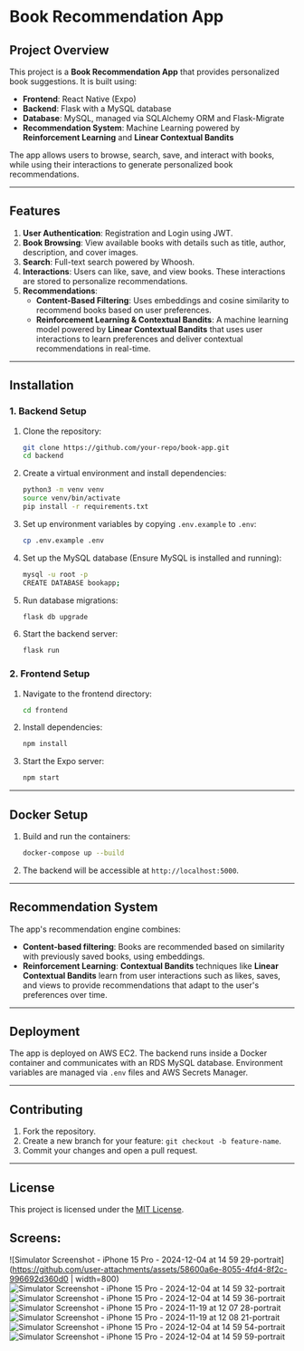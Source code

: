 # Book Recommendation App

## Project Overview

This project is a **Book Recommendation App** that provides personalized book suggestions. It is built using:
- **Frontend**: React Native (Expo)
- **Backend**: Flask with a MySQL database
- **Database**: MySQL, managed via SQLAlchemy ORM and Flask-Migrate
- **Recommendation System**: Machine Learning powered by **Reinforcement Learning** and **Linear Contextual Bandits**

The app allows users to browse, search, save, and interact with books, while using their interactions to generate personalized book recommendations.

---

## Features

1. **User Authentication**: Registration and Login using JWT.
2. **Book Browsing**: View available books with details such as title, author, description, and cover images.
3. **Search**: Full-text search powered by Whoosh.
4. **Interactions**: Users can like, save, and view books. These interactions are stored to personalize recommendations.
5. **Recommendations**:
   - **Content-Based Filtering**: Uses embeddings and cosine similarity to recommend books based on user preferences.
   - **Reinforcement Learning & Contextual Bandits**: A machine learning model powered by **Linear Contextual Bandits** that uses user interactions to learn preferences and deliver contextual recommendations in real-time.

---

## Installation

### 1. Backend Setup
1. Clone the repository:
    ```bash
    git clone https://github.com/your-repo/book-app.git
    cd backend
    ```

2. Create a virtual environment and install dependencies:
    ```bash
    python3 -m venv venv
    source venv/bin/activate
    pip install -r requirements.txt
    ```

3. Set up environment variables by copying `.env.example` to `.env`:
    ```bash
    cp .env.example .env
    ```

4. Set up the MySQL database (Ensure MySQL is installed and running):
    ```bash
    mysql -u root -p
    CREATE DATABASE bookapp;
    ```

5. Run database migrations:
    ```bash
    flask db upgrade
    ```

6. Start the backend server:
    ```bash
    flask run
    ```

### 2. Frontend Setup
1. Navigate to the frontend directory:
    ```bash
    cd frontend
    ```

2. Install dependencies:
    ```bash
    npm install
    ```

3. Start the Expo server:
    ```bash
    npm start
    ```

---

## Docker Setup

1. Build and run the containers:
    ```bash
    docker-compose up --build
    ```

2. The backend will be accessible at `http://localhost:5000`.

---

## Recommendation System

The app's recommendation engine combines:
- **Content-based filtering**: Books are recommended based on similarity with previously saved books, using embeddings.
- **Reinforcement Learning**: **Contextual Bandits** techniques like **Linear Contextual Bandits** learn from user interactions such as likes, saves, and views to provide recommendations that adapt to the user's preferences over time.

---

## Deployment

The app is deployed on AWS EC2. The backend runs inside a Docker container and communicates with an RDS MySQL database. Environment variables are managed via `.env` files and AWS Secrets Manager.

---

## Contributing

1. Fork the repository.
2. Create a new branch for your feature: `git checkout -b feature-name`.
3. Commit your changes and open a pull request.

---

## License

This project is licensed under the [MIT License](LICENSE).

## Screens:

![Simulator Screenshot - iPhone 15 Pro - 2024-12-04 at 14 59 29-portrait](https://github.com/user-attachments/assets/58600a6e-8055-4fd4-8f2c-996692d360d0 | width=800)
![Simulator Screenshot - iPhone 15 Pro - 2024-12-04 at 14 59 32-portrait](https://github.com/user-attachments/assets/3427c446-45d9-4e01-b8a0-fca3e8d8a980)
![Simulator Screenshot - iPhone 15 Pro - 2024-12-04 at 14 59 36-portrait](https://github.com/user-attachments/assets/2677efc5-c87f-469d-a172-e6373875997b)
![Simulator Screenshot - iPhone 15 Pro - 2024-11-19 at 12 07 28-portrait](https://github.com/user-attachments/assets/a98e0d77-c87b-49c0-b9a9-970aefa25fcd)
![Simulator Screenshot - iPhone 15 Pro - 2024-11-19 at 12 08 21-portrait](https://github.com/user-attachments/assets/a231bdd5-4b73-49b5-9bac-1c9191270e2d)
![Simulator Screenshot - iPhone 15 Pro - 2024-12-04 at 14 59 54-portrait](https://github.com/user-attachments/assets/635c9e31-9f43-454c-ad6a-72952aaa7ffa)
![Simulator Screenshot - iPhone 15 Pro - 2024-12-04 at 14 59 59-portrait](https://github.com/user-attachments/assets/0d5873d0-76a3-4952-96af-a4e70d024a79)
